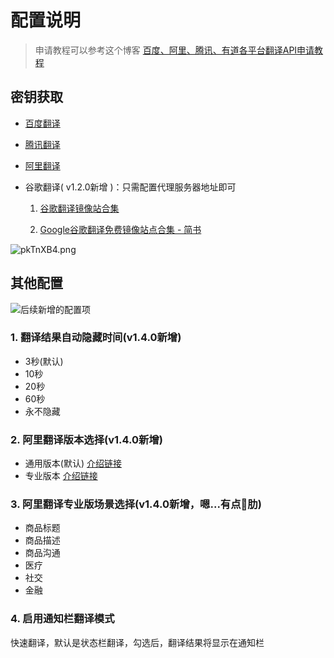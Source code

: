 # 配置说明

> 申请教程可以参考这个博客 [百度、阿里、腾讯、有道各平台翻译API申请教程](https://blog.csdn.net/weixin_44253490/article/details/126365385)

## 密钥获取

- [百度翻译](https://api.fanyi.baidu.com/product/11)

- [腾讯翻译](https://cloud.tencent.com/product/tmt)

- [阿里翻译](https://www.aliyun.com/product/ai/base_alimt?source=5176.11533457&userCode=wsnup3vv)

- 谷歌翻译( v1.2.0新增 )：只需配置代理服务器地址即可

  1. [谷歌翻译镜像站合集](https://cloud.tencent.com/developer/news/1478660)

  2. [Google谷歌翻译免费镜像站点合集 - 简书](https://www.jianshu.com/p/ac66372a6922)

![pkTnXB4.png](https://s21.ax1x.com/2024/07/26/pkbjHnP.png)

## 其他配置

![后续新增的配置项](https://s21.ax1x.com/2025/01/22/pEADb3q.png)

### 1. 翻译结果自动隐藏时间(v1.4.0新增)

- 3秒(默认)
- 10秒
- 20秒
- 60秒
- 永不隐藏

### 2. 阿里翻译版本选择(v1.4.0新增)

- 通用版本(默认) [介绍链接](https://help.aliyun.com/zh/machine-translation/product-overview/general-version-of-machine-translation?spm=a2c4g.11186623.help-menu-30396.d_0_3_0_0.67f9526cFHYLL2)
- 专业版本 [介绍链接](https://help.aliyun.com/zh/machine-translation/product-overview/overview-of-machine-translation-professional-edition?spm=a2c4g.11186623.help-menu-30396.d_0_3_0_1.630746dfwXDz3a)

### 3. 阿里翻译专业版场景选择(v1.4.0新增，嗯...有点🐔肋)

- 商品标题
- 商品描述
- 商品沟通
- 医疗
- 社交
- 金融

### 4. 启用通知栏翻译模式

快速翻译，默认是状态栏翻译，勾选后，翻译结果将显示在通知栏